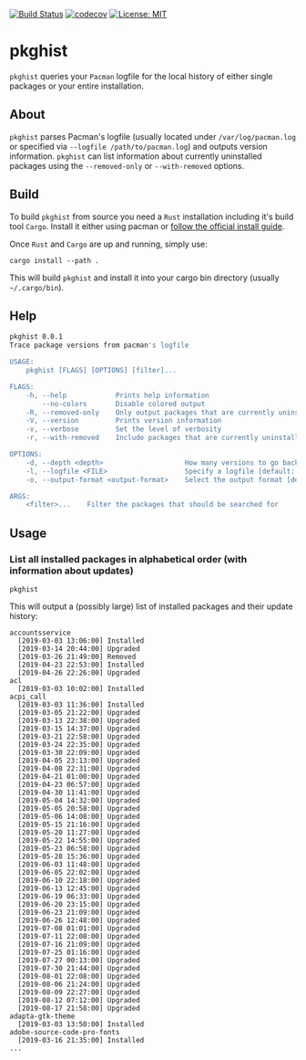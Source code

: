 [![Build Status](https://travis-ci.org/herzrasen/pkghist.svg?branch=master)](https://travis-ci.org/herzrasen/pkghist)
[![codecov](https://codecov.io/gh/herzrasen/pkghist/branch/master/graph/badge.svg)](https://codecov.io/gh/herzrasen/pkghist)
[![License: MIT](https://img.shields.io/badge/License-MIT-blue.svg)](https://github.com/herzrasen/pkghist/blob/master/LICENSE)

# pkghist
`pkghist` queries your `Pacman` logfile for the local history of either single packages or your entire installation.

## About
`pkghist` parses Pacman's logfile (usually located under `/var/log/pacman.log` or specified via `--logfile /path/to/pacman.log`) and outputs version information. 
`pkghist` can list information about currently uninstalled packages using the `--removed-only` or `--with-removed` options. 

## Build
To build `pkghist` from source you need a `Rust` installation including it's build tool `Cargo`. 
Install it either using pacman or [follow the official install guide](https://www.rust-lang.org/tools/install).

Once `Rust` and `Cargo` are up and running, simply use:
```
cargo install --path .
```

This will build `pkghist` and install it into your cargo bin directory (usually `~/.cargo/bin`).

## Help
```bash
pkghist 0.0.1
Trace package versions from pacman's logfile

USAGE:
    pkghist [FLAGS] [OPTIONS] [filter]...

FLAGS:
    -h, --help            Prints help information
        --no-colors       Disable colored output
    -R, --removed-only    Only output packages that are currently uninstalled
    -V, --version         Prints version information
    -v, --verbose         Set the level of verbosity
    -r, --with-removed    Include packages that are currently uninstalled

OPTIONS:
    -d, --depth <depth>                    How many versions to go back in report [default: all]
    -l, --logfile <FILE>                   Specify a logfile [default: /var/log/pacman.log]
    -o, --output-format <output-format>    Select the output format [default: plain]  [possible values: json, plain]

ARGS:
    <filter>...    Filter the packages that should be searched for

```

## Usage
### List all installed packages in alphabetical order (with information about updates)
```
pkghist 
```

This will output a (possibly large) list of installed packages and their update history:
```
accountsservice
  [2019-03-03 13:06:00] Installed
  [2019-03-14 20:44:00] Upgraded
  [2019-03-26 21:49:00] Removed
  [2019-04-23 22:53:00] Installed
  [2019-04-26 22:26:00] Upgraded
acl
  [2019-03-03 10:02:00] Installed
acpi_call
  [2019-03-03 11:36:00] Installed
  [2019-03-05 21:22:00] Upgraded
  [2019-03-13 22:38:00] Upgraded
  [2019-03-15 14:37:00] Upgraded
  [2019-03-21 22:58:00] Upgraded
  [2019-03-24 22:35:00] Upgraded
  [2019-03-30 22:09:00] Upgraded
  [2019-04-05 23:13:00] Upgraded
  [2019-04-08 22:31:00] Upgraded
  [2019-04-21 01:00:00] Upgraded
  [2019-04-23 06:57:00] Upgraded
  [2019-04-30 11:41:00] Upgraded
  [2019-05-04 14:32:00] Upgraded
  [2019-05-05 20:58:00] Upgraded
  [2019-05-06 14:08:00] Upgraded
  [2019-05-15 21:16:00] Upgraded
  [2019-05-20 11:27:00] Upgraded
  [2019-05-22 14:55:00] Upgraded
  [2019-05-23 06:58:00] Upgraded
  [2019-05-28 15:36:00] Upgraded
  [2019-06-03 11:48:00] Upgraded
  [2019-06-05 22:02:00] Upgraded
  [2019-06-10 22:18:00] Upgraded
  [2019-06-13 12:45:00] Upgraded
  [2019-06-19 06:33:00] Upgraded
  [2019-06-20 23:15:00] Upgraded
  [2019-06-23 21:09:00] Upgraded
  [2019-06-26 12:48:00] Upgraded
  [2019-07-08 01:01:00] Upgraded
  [2019-07-11 22:08:00] Upgraded
  [2019-07-16 21:09:00] Upgraded
  [2019-07-25 01:16:00] Upgraded
  [2019-07-27 00:13:00] Upgraded
  [2019-07-30 21:44:00] Upgraded
  [2019-08-01 22:08:00] Upgraded
  [2019-08-06 21:24:00] Upgraded
  [2019-08-09 22:27:00] Upgraded
  [2019-08-12 07:12:00] Upgraded
  [2019-08-17 21:58:00] Upgraded
adapta-gtk-theme
  [2019-03-03 13:50:00] Installed
adobe-source-code-pro-fonts
  [2019-03-16 21:35:00] Installed
...
```
